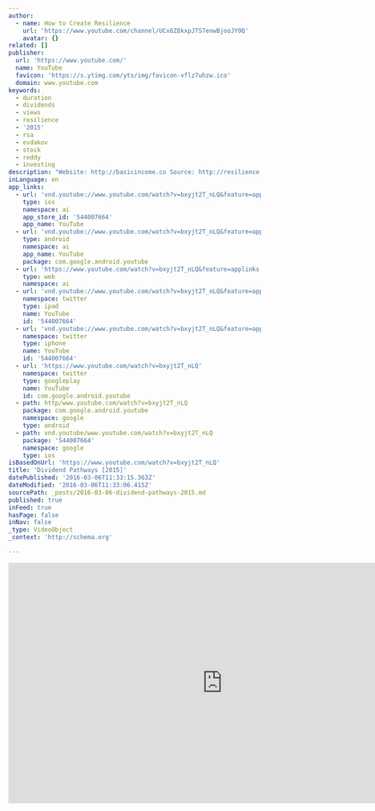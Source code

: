 ```yaml
---
author:
  - name: How to Create Resilience
    url: 'https://www.youtube.com/channel/UCx6Z8kxpJTS7enwBjooJY9Q'
    avatar: {}
related: []
publisher:
  url: 'https://www.youtube.com/'
  name: YouTube
  favicon: 'https://s.ytimg.com/yts/img/favicon-vflz7uhzw.ico'
  domain: www.youtube.com
keywords:
  - duration
  - dividends
  - views
  - resilience
  - '2015'
  - rsa
  - evdakov
  - stock
  - reddy
  - investing
description: "Website: http://basicincome.co Source: http://resilience.world Partners: http://bitnation.co Transcript: Welcome, to our network. The worlds first P2P-financial security. How does it work ? Let me show you. Every time you create a transaction, you open up what we call a dividend pathway. It's through these pathways that you connect to your swarm, in the global network."
inLanguage: en
app_links:
  - url: 'vnd.youtube://www.youtube.com/watch?v=bxyjt2T_nLQ&feature=applinks'
    type: ios
    namespace: ai
    app_store_id: '544007664'
    app_name: YouTube
  - url: 'vnd.youtube://www.youtube.com/watch?v=bxyjt2T_nLQ&feature=applinks'
    type: android
    namespace: ai
    app_name: YouTube
    package: com.google.android.youtube
  - url: 'https://www.youtube.com/watch?v=bxyjt2T_nLQ&feature=applinks'
    type: web
    namespace: ai
  - url: 'vnd.youtube://www.youtube.com/watch?v=bxyjt2T_nLQ&feature=applinks'
    namespace: twitter
    type: ipad
    name: YouTube
    id: '544007664'
  - url: 'vnd.youtube://www.youtube.com/watch?v=bxyjt2T_nLQ&feature=applinks'
    namespace: twitter
    type: iphone
    name: YouTube
    id: '544007664'
  - url: 'https://www.youtube.com/watch?v=bxyjt2T_nLQ'
    namespace: twitter
    type: googleplay
    name: YouTube
    id: com.google.android.youtube
  - path: http/www.youtube.com/watch?v=bxyjt2T_nLQ
    package: com.google.android.youtube
    namespace: google
    type: android
  - path: vnd.youtube/www.youtube.com/watch?v=bxyjt2T_nLQ
    package: '544007664'
    namespace: google
    type: ios
isBasedOnUrl: 'https://www.youtube.com/watch?v=bxyjt2T_nLQ'
title: 'Dividend Pathways [2015]'
datePublished: '2016-03-06T11:33:15.363Z'
dateModified: '2016-03-06T11:33:06.415Z'
sourcePath: _posts/2016-03-06-dividend-pathways-2015.md
published: true
inFeed: true
hasPage: false
inNav: false
_type: VideoObject
_context: 'http://schema.org'

---
```

<iframe src="https://cdn.embedly.com/widgets/media.html?src=https%3A%2F%2Fwww.youtube.com%2Fembed%2Fbxyjt2T_nLQ%3Ffeature%3Doembed&amp;url=https%3A%2F%2Fwww.youtube.com%2Fwatch%3Fv%3Dbxyjt2T_nLQ&amp;image=https%3A%2F%2Fi.ytimg.com%2Fvi%2Fbxyjt2T_nLQ%2Fhqdefault.jpg&amp;key=b7d04c9b404c499eba89ee7072e1c4f7&amp;type=text%2Fhtml&amp;schema=youtube" width="854" height="480" scrolling="no" frameborder="0" allowfullscreen="allowfullscreen" style=""></iframe>